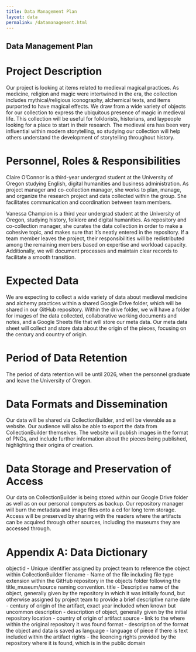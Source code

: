 ```yaml
---
title: Data Management Plan
layout: data
permalink: /datamanagement.html
---
```


## Data Management Plan

# Project Description

Our project is looking at items related to medieval magical practices. As medicine, religion and magic were intertwined in the era, the collection includes mythical/religious iconography, alchemical texts, and items purported to have magical effects. We draw from a wide variety of objects for our collection to express the ubiquitous presence of magic in medieval life. This collection will be useful for folklorists, historians, and laypeople looking for a place to start in their research. The medieval era has been very influential within modern storytelling, so studying our collection will help others understand the development of storytelling throughout history. 

# Personnel, Roles & Responsibilities

Claire O’Connor is a third-year undergrad student at the University of Oregon studying English, digital humanities and business administration. As project manager and co-collection manager, she works to plan, manage, and organize the research project and data collected within the group. She facilitates communication and coordination between team members.

Vanessa Champion is a third year undergrad student at the University of Oregon, studying history, folklore and digital humanities. As repository and co-collection manager, she curates the data collection in order to make a cohesive topic, and makes sure that it’s neatly entered in the repository. 
If a team member leaves the project, their responsibilities will be redistributed among the remaining members based on expertise and workload capacity. Additionally, we will document processes and maintain clear records to facilitate a smooth transition.

# Expected Data

We are expecting to collect a wide variety of data about medieval medicine and alchemy practices within a shared Google Drive folder, which will be shared in our GitHub repository. Within the drive folder, we will have a folder for images of the data collected, collaborative working documents and notes, and a Google Sheets file that will store our meta data. Our meta data sheet will collect and store data about the origin of the pieces, focusing on the century and country of origin. 

# Period of Data Retention

The period of data retention will be until 2026, when the personnel graduate and leave the University of Oregon. 

# Data Formats and Dissemination

Our data will be shared via CollectionBuilder, and will be viewable as a website. Our audience will also be able to export the data from CollectionBuilder themselves. The website will publish images in the format of PNGs, and include further information about the pieces being published, highlighting their origins of creation.

# Data Storage and Preservation of Access

Our data on CollectionBuilder is being stored within our Google Drive folder as well as on our personal computers as backup. Our repository manager will burn the metadata and image files onto a cd for long term storage. Access will be preserved by sharing with the readers where the artifacts can be acquired through other sources, including the museums they are accessed through. 

# Appendix A: Data Dictionary
objectid - Unique identifier assigned by project team to reference the object within CollectionBuilder
filename - Name of the file including file type extension within the GitHub repository in the objects folder following the title_museum/source naming convention.
title - Descriptive name of the object, generally given by the repository in which it was initially found, but otherwise assigned by project team to provide a brief descriptive name
date - century of origin of the artifact, exact year included when known but uncommon
description - description of object, generally given by the initial repository
location - country of origin of artifact
source - link to the where within the original repository it was found
format - description of the format the object and data is saved as
language - language of piece if there is text included within the artifact
rights - the licencing rights provided by the repository where it is found, which is in the public domain
